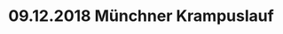 ---
layout: photo_set
title: 09.12.2018 Münchner Krampuslauf
description: "Fotos vom 09.12.2018 Münchner Krampuslauf."

photos:
    set: 2018/muc/muc
    size: 20
---